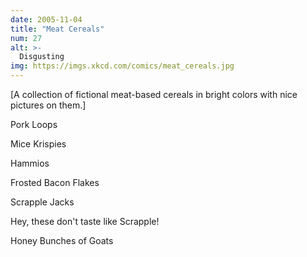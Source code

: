 ```yaml
---
date: 2005-11-04
title: "Meat Cereals"
num: 27
alt: >-
  Disgusting
img: https://imgs.xkcd.com/comics/meat_cereals.jpg
---
```

[A collection of fictional meat-based cereals in bright colors with nice pictures on them.]

Pork Loops

Mice Krispies

Hammios

Frosted Bacon Flakes

Scrapple Jacks

Hey, these don't taste like Scrapple!

Honey Bunches of Goats